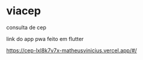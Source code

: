 # viacep
consulta de cep

link do app pwa feito em flutter

https://cep-lxl8k7v7x-matheusvinicius.vercel.app/#/
